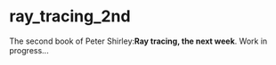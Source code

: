 # ray_tracing_2nd
The second book of Peter Shirley:**Ray tracing, the next week**. Work in progress...
